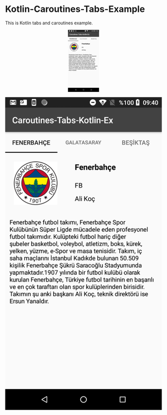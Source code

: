 # Kotlin-Caroutines-Tabs-Example
This is Kotlin tabs and caroutines example. 

<div align="center">
    <img src="https://github.com/melikeey/Kotlin-Caroutines-Tabs-Example/blob/master/ss.png" width="100px"</img> 
</div>

![Alt text](https://github.com/melikeey/Kotlin-Caroutines-Tabs-Example/blob/master/ss.png  "Example")


